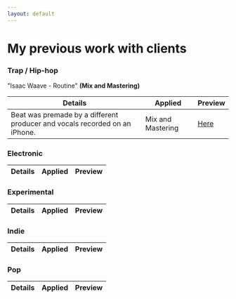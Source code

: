 ```yaml
---
layout: default
---
```


<script src="/audiojs/audio.min.js"></script>
<script>
  audiojs.events.ready(function() {
    var as = audiojs.createAll();
  });
</script>

# My previous work with clients

### Trap / Hip-hop
"Isaac Waave - Routine" **(Mix and Mastering)**

Details | Applied | Preview
--- | --- | ---
Beat was premade by a different producer and vocals recorded on an iPhone. | Mix and Mastering | [Here](/001.mp3)

### Electronic 

Details | Applied | Preview
--- | --- | ---

### Experimental

Details | Applied | Preview
--- | --- | ---

### Indie

Details | Applied | Preview
--- | --- | ---

### Pop 

Details | Applied | Preview
--- | --- | ---
